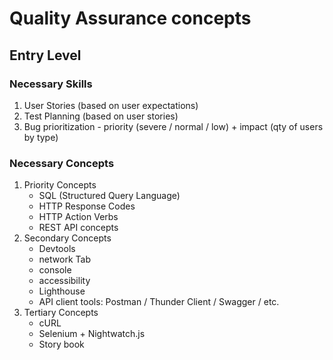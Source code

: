 # Quality Assurance concepts

## Entry Level

### Necessary Skills

1. User Stories (based on user expectations)
2. Test Planning (based on user stories)
3. Bug prioritization - priority (severe / normal / low) + impact (qty of users by type)

### Necessary Concepts

1. Priority Concepts
   * SQL (Structured Query Language)
   * HTTP Response Codes
   * HTTP Action Verbs
   * REST API concepts
2. Secondary Concepts
   * Devtools
   * network Tab
   * console
   * accessibility
   * Lighthouse
   * API client tools: Postman / Thunder Client / Swagger / etc.
3. Tertiary Concepts
   * cURL
   * Selenium + Nightwatch.js
   * Story book
